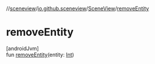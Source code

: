 //[sceneview](../../../index.md)/[io.github.sceneview](../index.md)/[SceneView](index.md)/[removeEntity](remove-entity.md)

# removeEntity

[androidJvm]\
fun [removeEntity](remove-entity.md)(entity: [Int](https://kotlinlang.org/api/latest/jvm/stdlib/kotlin/-int/index.html))
